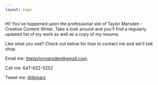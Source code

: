 ```yaml
---
layout: page
---
```


Hi! You've happened upon the professional site of Taylor Marsden - Creative Content Writer. Take a look around and you'll find a regularly updated list of my work as well as a copy of my resume. 

Like what you see? Check out below for how to contact me and we'll talk shop.

Email me: <a href="mailto:thetaylormarsden@gmail.com">thetaylormarsden@gmail.com</a>.

Call me: 647-622-5252

Tweet me: [@tkmars](http://twitter.com/tkmars)